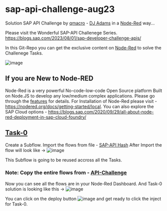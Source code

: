 # sap-api-challenge-aug23
Solution SAP API Challenge by [qmacro](https://twitter.com/qmacro) - [DJ Adams](https://people.sap.com/dj.adams.sap) in a [Node-Red](https://github.com/node-red) way...

Please visit the Wonderful SAP-API Challenege Series. https://blogs.sap.com/2023/08/01/sap-developer-challenge-apis/

In this Git-Repo you can get the exclusive content on [Node-Red](http://nodered.org/docs) to solve the Challenege Tasks.

![image](https://github.com/sabarna17/sap-api-challenge-aug23/assets/39834671/897aa5cb-b247-4d3f-8737-da68e4d23707)

## If you are New to Node-RED
Node-Red is a very powerful No-code-low-code Open Source platform Built on Node.JS to develop any low/medium complex applications. 
Please go through the [features](https://nodered.org/#features) for details.
For Installation of Node-Red please visit - https://nodered.org/docs/getting-started/local.
You can also explore the SAP Cloud options - https://blogs.sap.com/2020/09/29/all-about-node-red-deployment-in-sap-cloud-foundry/

## [Task-0](https://groups.community.sap.com/t5/application-development/sap-developer-challenge-apis-task-0-learn-to-share-your-task/m-p/276058#M2319)
Create a Subflow. Import the flows from file - [SAP-API Hash](https://github.com/sabarna17/sap-api-challenge-aug23/blob/main/SAP-API%20Hash.json)
After Import the flow will look like ->
![image](https://github.com/sabarna17/sap-api-challenge-aug23/assets/39834671/ba9c4a4f-b81a-400a-a84e-524d507bd61d)

This Subflow is going to be reused accross all the Tasks.

### Note: Copy the entire flows from - [API-Challenge](https://github.com/sabarna17/sap-api-challenge-aug23/blob/main/API-Challenge.json)

Now you can see all the flows are in your Node-Red Dashboard.
And Task-0 solution is looking like this ->
![image](https://github.com/sabarna17/sap-api-challenge-aug23/assets/39834671/72a44516-c62d-475d-b71e-676a1603b223)

You can click on the deploy button ![image](https://github.com/sabarna17/sap-api-challenge-aug23/assets/39834671/45e9ddca-ce91-422e-91bc-aeee8ff16b36)
and get ready to click the inject for Task-0. 
